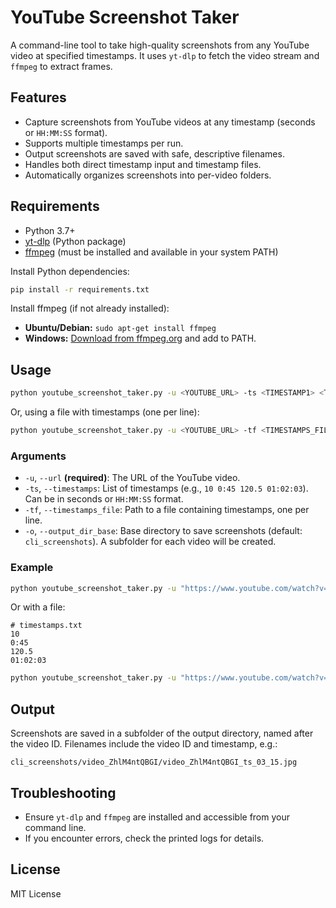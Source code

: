 # YouTube Screenshot Taker

A command-line tool to take high-quality screenshots from any YouTube video at specified timestamps. It uses `yt-dlp` to fetch the video stream and `ffmpeg` to extract frames.

## Features

- Capture screenshots from YouTube videos at any timestamp (seconds or `HH:MM:SS` format).
- Supports multiple timestamps per run.
- Output screenshots are saved with safe, descriptive filenames.
- Handles both direct timestamp input and timestamp files.
- Automatically organizes screenshots into per-video folders.

## Requirements

- Python 3.7+
- [yt-dlp](https://github.com/yt-dlp/yt-dlp) (Python package)
- [ffmpeg](https://ffmpeg.org/) (must be installed and available in your system PATH)

Install Python dependencies:
```bash
pip install -r requirements.txt
```

Install ffmpeg (if not already installed):

- **Ubuntu/Debian:** `sudo apt-get install ffmpeg`
- **Windows:** [Download from ffmpeg.org](https://ffmpeg.org/download.html) and add to PATH.

## Usage

```bash
python youtube_screenshot_taker.py -u <YOUTUBE_URL> -ts <TIMESTAMP1> <TIMESTAMP2> ...
```

Or, using a file with timestamps (one per line):

```bash
python youtube_screenshot_taker.py -u <YOUTUBE_URL> -tf <TIMESTAMPS_FILE>
```

### Arguments

- `-u`, `--url` **(required)**: The URL of the YouTube video.
- `-ts`, `--timestamps`: List of timestamps (e.g., `10 0:45 120.5 01:02:03`). Can be in seconds or `HH:MM:SS` format.
- `-tf`, `--timestamps_file`: Path to a file containing timestamps, one per line.
- `-o`, `--output_dir_base`: Base directory to save screenshots (default: `cli_screenshots`). A subfolder for each video will be created.

### Example

```bash
python youtube_screenshot_taker.py -u "https://www.youtube.com/watch?v=ZhlM4ntQBGI" -ts 10 0:45 120.5 "01:02:03"
```

Or with a file:
```
# timestamps.txt
10
0:45
120.5
01:02:03
```
```bash
python youtube_screenshot_taker.py -u "https://www.youtube.com/watch?v=ZhlM4ntQBGI" -tf timestamps.txt
```

## Output

Screenshots are saved in a subfolder of the output directory, named after the video ID. Filenames include the video ID and timestamp, e.g.:

```
cli_screenshots/video_ZhlM4ntQBGI/video_ZhlM4ntQBGI_ts_03_15.jpg
```

## Troubleshooting

- Ensure `yt-dlp` and `ffmpeg` are installed and accessible from your command line.
- If you encounter errors, check the printed logs for details.

## License

MIT License 